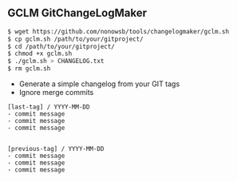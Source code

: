 GCLM GitChangeLogMaker
----------------------

```sh
$ wget https://github.com/nonowsb/tools/changelogmaker/gclm.sh
$ cp gclm.sh /path/to/your/gitproject/
$ cd /path/to/your/gitproject/
$ chmod +x gclm.sh
$ ./gclm.sh > CHANGELOG.txt
$ rm gclm.sh
```

* Generate a simple changelog from your GIT tags
* Ignore merge commits

```
[last-tag] / YYYY-MM-DD
- commit message
- commit message
- commit message


[previous-tag] / YYYY-MM-DD
- commit message
- commit message
- commit message

```
